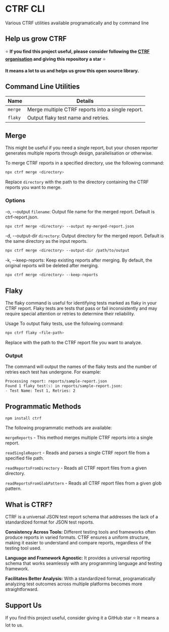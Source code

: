 # CTRF CLI

Various CTRF utilities available programatically and by command line

## Help us grow CTRF

⭐ **If you find this project useful, please consider following the [CTRF organisation](https://github.com/ctrf-io) and giving this repository a star** ⭐

**It means a lot to us and helps us grow this open source library.**

## Command Line Utilities

| Name         |Details                                                                              |
| ------------ | ----------------------------------------------------------------------------------- |
| `merge`      | Merge multiple CTRF reports into a single report.                                   |
| `flaky`      | Output flaky test name and retries.                                                 |

## Merge

This might be useful if you need a single report, but your chosen reporter generates multiple reports through design, parallelisation or otherwise.

To merge CTRF reports in a specified directory, use the following command:

```sh
npx ctrf merge <directory>
```

Replace `directory` with the path to the directory containing the CTRF reports you want to merge.

### Options

-o, --output `filename`: Output file name for the merged report. Default is ctrf-report.json.

```sh
npx ctrf merge <directory> --output my-merged-report.json
```

-d, --output-dir `directory`: Output directory for the merged report. Default is the same directory as the input reports.

```sh
npx ctrf merge <directory> --output-dir /path/to/output
```

-k, --keep-reports: Keep existing reports after merging. By default, the original reports will be deleted after merging.

```sh
npx ctrf merge <directory> --keep-reports
```

## Flaky

The flaky command is useful for identifying tests marked as flaky in your CTRF report. Flaky tests are tests that pass or fail inconsistently and may require special attention or retries to determine their reliability.

Usage
To output flaky tests, use the following command:

```sh
npx ctrf flaky <file-path>
```

Replace <file-path> with the path to the CTRF report file you want to analyze.

### Output

The command will output the names of the flaky tests and the number of retries each test has undergone. For example:

```zsh
Processing report: reports/sample-report.json
Found 1 flaky test(s) in reports/sample-report.json:
- Test Name: Test 1, Retries: 2
```

## Programmatic Methods

```sh
npm install ctrf
```

The following programmatic methods are available:

`mergeReports` - This method merges multiple CTRF reports into a single report.

`readSingleReport` - Reads and parses a single CTRF report file from a specified file path.

`readReportsFromDirectory` - Reads all CTRF report files from a given directory.

`readReportsFromGlobPattern` - Reads all CTRF report files from a given glob pattern.

## What is CTRF?

CTRF is a universal JSON test report schema that addresses the lack of a standardized format for JSON test reports.

**Consistency Across Tools:** Different testing tools and frameworks often produce reports in varied formats. CTRF ensures a uniform structure, making it easier to understand and compare reports, regardless of the testing tool used.

**Language and Framework Agnostic:** It provides a universal reporting schema that works seamlessly with any programming language and testing framework.

**Facilitates Better Analysis:** With a standardized format, programatically analyzing test outcomes across multiple platforms becomes more straightforward.

## Support Us

If you find this project useful, consider giving it a GitHub star ⭐ It means a lot to us.
